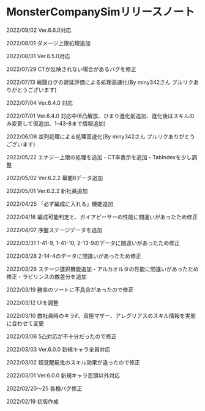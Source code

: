 # MonsterCompanySimリリースノート

2022/09/02 Ver.6.6.0対応

2022/08/01 ダメージ上限処理追加

2022/08/01 Ver.6.5.0対応

2022/07/29 CTが反映されない場合があるバグを修正

2022/07/13 戦闘ログの遅延評価による処理高速化(By miny342さん プルリクありがとうございます)

2022/07/04 Ver.6.4.0 対応

2022/07/01 Ver.6.4.0 対応中(6凸解放、ひまり進化前追加、進化後はスキルのみ変更して仮追加、1-43-8まで情報追加)

2022/06/08 並列処理による処理高速化(By miny342さん プルリクありがとうございます)

2022/05/22 エナジー上限の処理を追加・CT率表示を追加・TabIndexを少し調整

2022/05/02 Ver.6.2.2 幕間8データ追加

2022/05/01 Ver.6.2.2 新社員追加

2022/04/25 「必ず編成に入れる」機能追加

2022/04/16 編成可能判定と、ガイアピーサーの性能に間違いがあったため修正

2022/04/07 序盤ステージデータを追加

2022/03/31 1-41-9, 1-41-10, 2-13-9のデータに間違いがあったため修正

2022/03/28 2-14-4のデータに間違いがあったため修正

2022/03/26 ステージ選択機能追加・アルカオルタの性能に間違いがあったため修正・ラビリンスの敵差分を追加

2022/03/19 勝率のソートに不具合があったので修正

2022/03/12 UIを調整

2022/03/10 敵社員時のキラif、双極マザー、アレグリアスのスキル情報を実態に合わせて変更

2022/03/06 5凸対応が不十分だったので修正

2022/03/03 Ver.6.0.0 新規キャラ全員対応

2022/03/02 超覚醒屍鬼のスキル効果が違ったので修正

2022/03/01 Ver.6.0.0 新規キャラ忍頭以外対応

2022/02/20～25 各種バグ修正

2022/02/19 初版作成
